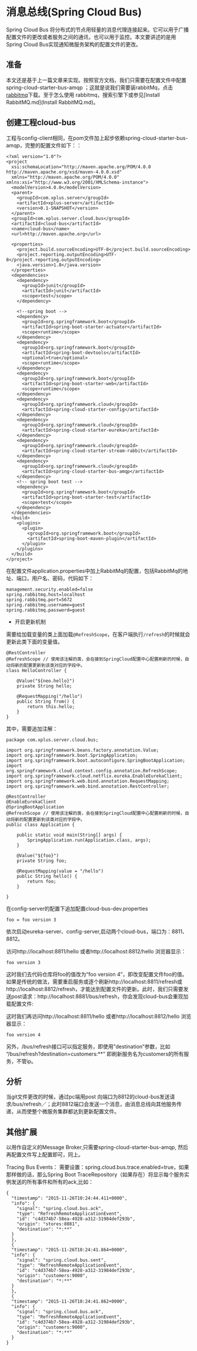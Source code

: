 # 消息总线(Spring Cloud Bus)

Spring Cloud Bus 将分布式的节点用轻量的消息代理连接起来。它可以用于广播配置文件的更改或者服务之间的通讯，也可以用于监控。本文要讲述的是用Spring Cloud Bus实现通知微服务架构的配置文件的更改。

## 准备

本文还是基于上一篇文章来实现。按照官方文档，我们只需要在配置文件中配置 spring-cloud-starter-bus-amqp ；这就是说我们需要装rabbitMq，点击[rabbitmq](http://www.rabbitmq.com/)下载。至于怎么使用 rabbitmq，搜索引擎下或参见[Install RabbitMQ.md](Install RabbitMQ.md)。

## 创建工程cloud-bus

工程与config-client相同，在pom文件加上起步依赖spring-cloud-starter-bus-amqp，完整的配置文件如下：：

```
<?xml version="1.0"?>
<project
  xsi:schemaLocation="http://maven.apache.org/POM/4.0.0 http://maven.apache.org/xsd/maven-4.0.0.xsd"
  xmlns="http://maven.apache.org/POM/4.0.0" xmlns:xsi="http://www.w3.org/2001/XMLSchema-instance">
  <modelVersion>4.0.0</modelVersion>
  <parent>
    <groupId>com.xplus.server</groupId>
    <artifactId>xplus-server</artifactId>
    <version>0.1-SNAPSHOT</version>
  </parent>
  <groupId>com.xplus.server.cloud.bus</groupId>
  <artifactId>cloud-bus</artifactId>
  <name>cloud-bus</name>
  <url>http://maven.apache.org</url>

  <properties>
    <project.build.sourceEncoding>UTF-8</project.build.sourceEncoding>
    <project.reporting.outputEncoding>UTF-8</project.reporting.outputEncoding>
    <java.version>1.8</java.version>
  </properties>
  <dependencies>
    <dependency>
      <groupId>junit</groupId>
      <artifactId>junit</artifactId>
      <scope>test</scope>
    </dependency>

    <!--spring boot -->
    <dependency>
      <groupId>org.springframework.boot</groupId>
      <artifactId>spring-boot-starter-actuator</artifactId>
      <scope>runtime</scope>
    </dependency>
    <dependency>
      <groupId>org.springframework.boot</groupId>
      <artifactId>spring-boot-devtools</artifactId>
      <optional>true</optional>
      <scope>runtime</scope>
    </dependency>
    <dependency>
      <groupId>org.springframework.boot</groupId>
      <artifactId>spring-boot-starter-web</artifactId>
      <scope>runtime</scope>
    </dependency>
    <dependency>
      <groupId>org.springframework.cloud</groupId>
      <artifactId>spring-cloud-starter-config</artifactId>
    </dependency>
    <dependency>
      <groupId>org.springframework.cloud</groupId>
      <artifactId>spring-cloud-starter-eureka</artifactId>
    </dependency>
    <dependency>
      <groupId>org.springframework.cloud</groupId>
      <artifactId>spring-cloud-starter-stream-rabbit</artifactId>
    </dependency>
    <dependency>
      <groupId>org.springframework.cloud</groupId>
      <artifactId>spring-cloud-starter-bus-amqp</artifactId>
    </dependency>
    <!-- spring boot test -->
    <dependency>
      <groupId>org.springframework.boot</groupId>
      <artifactId>spring-boot-starter-test</artifactId>
      <scope>test</scope>
    </dependency>
  </dependencies>
  <build>
    <plugins>
      <plugin>
        <groupId>org.springframework.boot</groupId>
        <artifactId>spring-boot-maven-plugin</artifactId>
      </plugin>
    </plugins>
  </build>
</project>
```

在配置文件application.properties中加上RabbitMq的配置，包括RabbitMq的地址、端口，用户名、密码，代码如下：

```
management.security.enabled=false
spring.rabbitmq.host=localhost
spring.rabbitmq.port=5672
spring.rabbitmq.username=guest
spring.rabbitmq.password=guest
```

- 开启更新机制

需要给加载变量的类上面加载```@RefreshScope```，在客户端执行```/refresh```的时候就会更新此类下面的变量值。
```
@RestController
@RefreshScope // 使用该注解的类，会在接到SpringCloud配置中心配置刷新的时候，自动将新的配置更新到该类对应的字段中。
class HelloController {

    @Value("${neo.hello}")
    private String hello;

    @RequestMapping("/hello")
    public String from() {
        return this.hello;
    }
}
```

其中，需要追加注解：
```
package com.xplus.server.cloud.bus;

import org.springframework.beans.factory.annotation.Value;
import org.springframework.boot.SpringApplication;
import org.springframework.boot.autoconfigure.SpringBootApplication;
import org.springframework.cloud.context.config.annotation.RefreshScope;
import org.springframework.cloud.netflix.eureka.EnableEurekaClient;
import org.springframework.web.bind.annotation.RequestMapping;
import org.springframework.web.bind.annotation.RestController;

@RestController
@EnableEurekaClient
@SpringBootApplication
@RefreshScope // 使用该注解的类，会在接到SpringCloud配置中心配置刷新的时候，自动将新的配置更新到该类对应的字段中。
public class Application {

	public static void main(String[] args) {
		SpringApplication.run(Application.class, args);
	}

	@Value("${foo}")
	private String foo;

	@RequestMapping(value = "/hello")
	public String hello() {
		return foo;
	}

}
```
在config-server的配置下追加配置cloud-bus-dev.properties

```
foo = foo version 3
```

依次启动eureka-server、config-server,启动两个cloud-bus，端口为：8811、8812。

访问http://localhost:8811/hello 或者http://localhost:8812/hello 浏览器显示：
```
foo version 3
```
这时我们去代码仓库将foo的值改为“foo version 4”，即改变配置文件foo的值。如果是传统的做法，需要重启服务或逐个刷新http://localhost:8811/refresh或http://localhost:8812/refresh，才能达到配置文件的更新。此时，我们只需要发送post请求：http://localhost:8881/bus/refresh，你会发现cloud-bus会重现加载配置文件:

这时我们再访问http://localhost:8811/hello 或者http://localhost:8812/hello 浏览器显示：
```
foo version 4
```

另外，/bus/refresh接口可以指定服务，即使用”destination”参数，比如 “/bus/refresh?destination=customers:**” 即刷新服务名为customers的所有服务，不管ip。

## 分析

当git文件更改的时候，通过pc端用post 向端口为8812的cloud-bus发送请求/bus/refresh／；此时8812端口会发送一个消息，由消息总线向其他服务传递，从而使整个微服务集群都达到更新配置文件。

## 其他扩展

以用作自定义的Message Broker,只需要spring-cloud-starter-bus-amqp, 然后再配置文件写上配置即可，同上。

Tracing Bus Events： 
需要设置：spring.cloud.bus.trace.enabled=true，如果那样做的话，那么Spring Boot TraceRepository（如果存在）将显示每个服务实例发送的所有事件和所有的ack,比如：

```
{
  "timestamp": "2015-11-26T10:24:44.411+0000",
  "info": {
    "signal": "spring.cloud.bus.ack",
    "type": "RefreshRemoteApplicationEvent",
    "id": "c4d374b7-58ea-4928-a312-31984def293b",
    "origin": "stores:8081",
    "destination": "*:**"
  }
  },
  {
  "timestamp": "2015-11-26T10:24:41.864+0000",
  "info": {
    "signal": "spring.cloud.bus.sent",
    "type": "RefreshRemoteApplicationEvent",
    "id": "c4d374b7-58ea-4928-a312-31984def293b",
    "origin": "customers:9000",
    "destination": "*:**"
  }
  },
  {
  "timestamp": "2015-11-26T10:24:41.862+0000",
  "info": {
    "signal": "spring.cloud.bus.ack",
    "type": "RefreshRemoteApplicationEvent",
    "id": "c4d374b7-58ea-4928-a312-31984def293b",
    "origin": "customers:9000",
    "destination": "*:**"
  }
}
```

